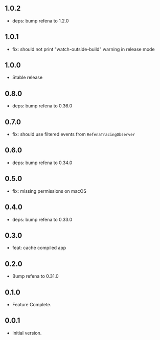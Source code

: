 ## 1.0.2

- deps: bump refena to 1.2.0

## 1.0.1

- fix: should not print "watch-outside-build" warning in release mode

## 1.0.0

- Stable release

## 0.8.0

- deps: bump refena to 0.36.0

## 0.7.0

- fix: should use filtered events from `RefenaTracingObserver`

## 0.6.0

- deps: bump refena to 0.34.0

## 0.5.0

- fix: missing permissions on macOS

## 0.4.0

- deps: bump refena to 0.33.0

## 0.3.0

- feat: cache compiled app

## 0.2.0

- Bump refena to 0.31.0

## 0.1.0

- Feature Complete.

## 0.0.1

- Initial version.
